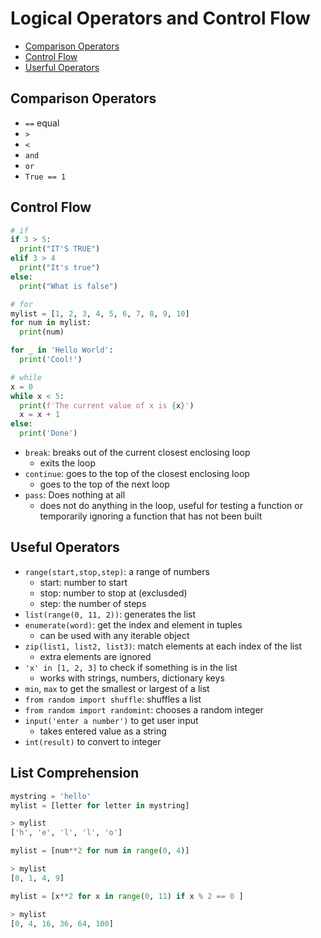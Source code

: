 # Logical Operators and Control Flow

* [Comparison Operators](#Comparison-Operators)
* [Control Flow](#Control-Flow)
* [Userful Operators](#User-Operators)

## Comparison Operators
* `==` equal
* `>`
* `<`
* `and`
* `or`
* `True == 1`

## Control Flow
``` python
# if
if 3 > 5:
  print("IT'S TRUE")
elif 3 > 4
  print("It's true")
else:
  print("What is false")

# for
mylist = [1, 2, 3, 4, 5, 6, 7, 8, 9, 10]
for num in mylist:
  print(num)

for _ in 'Hello World':
  print('Cool!')

# while
x = 0
while x < 5:
  print(f'The current value of x is {x}')
  x = x + 1
else:
  print('Done')
```

* `break`: breaks out of the current closest enclosing loop
  * exits the loop
* `continue`: goes to the top of the closest enclosing loop
  * goes to the top of the next loop
* `pass`: Does nothing at all
  * does not do anything in the loop, useful for testing a function or temporarily ignoring a function that has not been built


## Useful Operators
* `range(start,stop,step)`: a range of numbers
  * start: number to start
  * stop: number to stop at (exclusded)
  * step: the number of steps
* `list(range(0, 11, 2))`: generates the list
* `enumerate(word)`: get the index and element in tuples
  * can be used with any iterable object
* `zip(list1, list2, list3)`: match elements at each index of the list
  * extra elements are ignored
* `'x' in [1, 2, 3]` to check if something is in the list
  * works with strings, numbers, dictionary keys
* `min`, `max` to get the smallest or largest of a list
* `from random import shuffle`: shuffles a list
* `from random import randomint`: chooses a random integer
* `input('enter a number')` to get user input
  * takes entered value as a string
* `int(result)` to convert to integer

## List Comprehension
``` python
mystring = 'hello'
mylist = [letter for letter in mystring]

> mylist
['h', 'e', 'l', 'l', 'o']

mylist = [num**2 for num in range(0, 4)]

> mylist
[0, 1, 4, 9]

mylist = [x**2 for x in range(0, 11) if x % 2 == 0 ]

> mylist
[0, 4, 16, 36, 64, 100]

```

